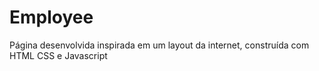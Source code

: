 # Employee
Página desenvolvida inspirada em um layout da internet, construída com HTML CSS e Javascript
